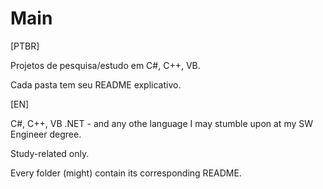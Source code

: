 # Main

[PTBR]

Projetos de pesquisa/estudo em C#, C++, VB.

Cada pasta tem seu README explicativo.
 
 
[EN]

C#, C++, VB .NET - and any othe language I may stumble upon at my SW Engineer degree.

Study-related only.

Every folder (might) contain its corresponding README.
